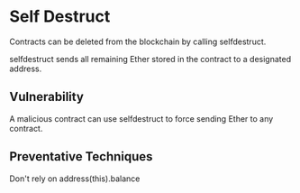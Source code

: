 # Self Destruct
Contracts can be deleted from the blockchain by calling selfdestruct.

selfdestruct sends all remaining Ether stored in the contract to a designated address.

## Vulnerability
A malicious contract can use selfdestruct to force sending Ether to any contract.

## Preventative Techniques
Don't rely on address(this).balance
